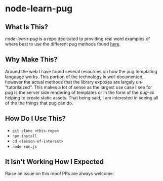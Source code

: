 # node-learn-pug

## What Is This?

*node-learn-pug* is a repo dedicated to providing real word examples of where best to use the different pug methods found [here](https://pugjs.org/api/reference.html).

## Why Make This?

Around the web I have found several resources on how the pug templating language works. This portion of the technology is well documented, however the actual methods that the library exposes are largely un-"tutorilaized". This makes a lot of sense as the largest use case I see for pug is the server side rendering of templates or in the form of the *pug-cli* helping to create static assets. That being said, I am interested in seeing all of the the things that pug can do. 

## How Do I Use This?

- `git clone <this-repo>`
- `npm install`
- `cd <lesson-of-interest>`
- `node run.js`

## It Isn't Working How I Expected

Raise an issue on this repo! PRs are always welcome.